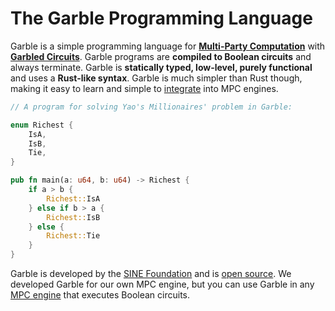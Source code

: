 # The Garble Programming Language

Garble is a simple programming language for [**Multi-Party Computation**](https://en.wikipedia.org/wiki/Secure_multi-party_computation) with [**Garbled Circuits**](https://en.wikipedia.org/wiki/Garbled_circuit). Garble programs are **compiled to Boolean circuits** and always terminate. Garble is **statically typed, low-level, purely functional** and uses a **Rust-like syntax**. Garble is much simpler than Rust though, making it easy to learn and simple to [integrate](./integration.md) into MPC engines.

```rust
// A program for solving Yao's Millionaires' problem in Garble:

enum Richest {
    IsA,
    IsB,
    Tie,
}

pub fn main(a: u64, b: u64) -> Richest {
    if a > b {
        Richest::IsA
    } else if b > a {
        Richest::IsB
    } else {
        Richest::Tie
    }
}
```

Garble is developed by the [SINE Foundation](https://sine.foundation/) and is [open source](https://github.com/sine-fdn/garble-lang). We developed Garble for our own MPC engine, but you can use Garble in any [MPC engine](./integration.md) that executes Boolean circuits.
